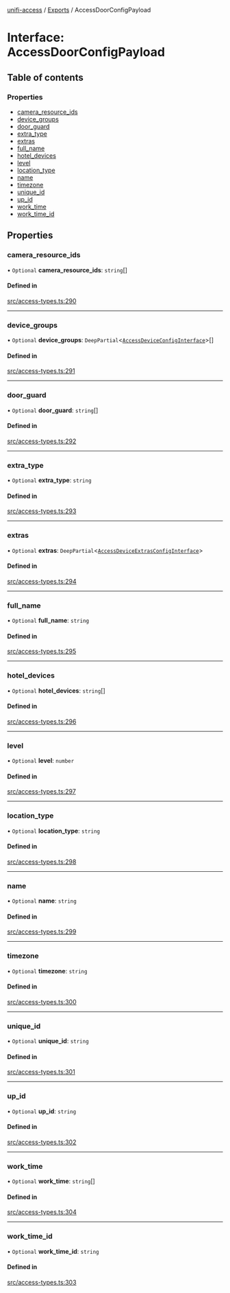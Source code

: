 [unifi-access](../README.md) / [Exports](../modules.md) / AccessDoorConfigPayload

# Interface: AccessDoorConfigPayload

## Table of contents

### Properties

- [camera\_resource\_ids](AccessDoorConfigPayload.md#camera_resource_ids)
- [device\_groups](AccessDoorConfigPayload.md#device_groups)
- [door\_guard](AccessDoorConfigPayload.md#door_guard)
- [extra\_type](AccessDoorConfigPayload.md#extra_type)
- [extras](AccessDoorConfigPayload.md#extras)
- [full\_name](AccessDoorConfigPayload.md#full_name)
- [hotel\_devices](AccessDoorConfigPayload.md#hotel_devices)
- [level](AccessDoorConfigPayload.md#level)
- [location\_type](AccessDoorConfigPayload.md#location_type)
- [name](AccessDoorConfigPayload.md#name)
- [timezone](AccessDoorConfigPayload.md#timezone)
- [unique\_id](AccessDoorConfigPayload.md#unique_id)
- [up\_id](AccessDoorConfigPayload.md#up_id)
- [work\_time](AccessDoorConfigPayload.md#work_time)
- [work\_time\_id](AccessDoorConfigPayload.md#work_time_id)

## Properties

### camera\_resource\_ids

• `Optional` **camera\_resource\_ids**: `string`[]

#### Defined in

[src/access-types.ts:290](https://github.com/hjdhjd/unifi-access/blob/ea613dd/src/access-types.ts#L290)

___

### device\_groups

• `Optional` **device\_groups**: `DeepPartial`\<[`AccessDeviceConfigInterface`](AccessDeviceConfigInterface.md)\>[]

#### Defined in

[src/access-types.ts:291](https://github.com/hjdhjd/unifi-access/blob/ea613dd/src/access-types.ts#L291)

___

### door\_guard

• `Optional` **door\_guard**: `string`[]

#### Defined in

[src/access-types.ts:292](https://github.com/hjdhjd/unifi-access/blob/ea613dd/src/access-types.ts#L292)

___

### extra\_type

• `Optional` **extra\_type**: `string`

#### Defined in

[src/access-types.ts:293](https://github.com/hjdhjd/unifi-access/blob/ea613dd/src/access-types.ts#L293)

___

### extras

• `Optional` **extras**: `DeepPartial`\<[`AccessDeviceExtrasConfigInterface`](AccessDeviceExtrasConfigInterface.md)\>

#### Defined in

[src/access-types.ts:294](https://github.com/hjdhjd/unifi-access/blob/ea613dd/src/access-types.ts#L294)

___

### full\_name

• `Optional` **full\_name**: `string`

#### Defined in

[src/access-types.ts:295](https://github.com/hjdhjd/unifi-access/blob/ea613dd/src/access-types.ts#L295)

___

### hotel\_devices

• `Optional` **hotel\_devices**: `string`[]

#### Defined in

[src/access-types.ts:296](https://github.com/hjdhjd/unifi-access/blob/ea613dd/src/access-types.ts#L296)

___

### level

• `Optional` **level**: `number`

#### Defined in

[src/access-types.ts:297](https://github.com/hjdhjd/unifi-access/blob/ea613dd/src/access-types.ts#L297)

___

### location\_type

• `Optional` **location\_type**: `string`

#### Defined in

[src/access-types.ts:298](https://github.com/hjdhjd/unifi-access/blob/ea613dd/src/access-types.ts#L298)

___

### name

• `Optional` **name**: `string`

#### Defined in

[src/access-types.ts:299](https://github.com/hjdhjd/unifi-access/blob/ea613dd/src/access-types.ts#L299)

___

### timezone

• `Optional` **timezone**: `string`

#### Defined in

[src/access-types.ts:300](https://github.com/hjdhjd/unifi-access/blob/ea613dd/src/access-types.ts#L300)

___

### unique\_id

• `Optional` **unique\_id**: `string`

#### Defined in

[src/access-types.ts:301](https://github.com/hjdhjd/unifi-access/blob/ea613dd/src/access-types.ts#L301)

___

### up\_id

• `Optional` **up\_id**: `string`

#### Defined in

[src/access-types.ts:302](https://github.com/hjdhjd/unifi-access/blob/ea613dd/src/access-types.ts#L302)

___

### work\_time

• `Optional` **work\_time**: `string`[]

#### Defined in

[src/access-types.ts:304](https://github.com/hjdhjd/unifi-access/blob/ea613dd/src/access-types.ts#L304)

___

### work\_time\_id

• `Optional` **work\_time\_id**: `string`

#### Defined in

[src/access-types.ts:303](https://github.com/hjdhjd/unifi-access/blob/ea613dd/src/access-types.ts#L303)
